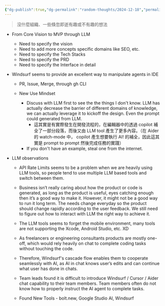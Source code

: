 ```yaml
---
{"dg-publish":true,"dg-permalink":"random-thoughts/2024-12-18","permalink":"/random-thoughts/2024-12-18/","title":"LLM 工具開發流程與新思維模式、觀察","tags":["llm"]}
---
```


> 沒什麼組織、一些倏忽即逝有趣或不有趣的想法

- From Core Vision to MVP through LLM
  - Need to specify the vision
  - Need to add more concepts specific domains like SEO, etc.
  - Need to specify the Tech Stacks
  - Need to specify the PRD
  - Need to specify the Interface in detail
- Windsurf seems to provide an excellent way to manipulate agents in IDE
  - PR, Issue, Merge, through gh CLI

  - New Use Mindset
    - Discuss with LLM first to see the the things I don't know. LLM has actually decrease the barrier of different domains of knowledge, we can actually leverage it to kickoff the design. Even the prompt could generated from LLM.
      - 這其實是有實際發生在開發流程的，在編輯器中的透過 copilot 補全了一部分段落，而後又由 LLM tool 產生了更多內容。（在 Aider 的 watch-mode 中， copilot 產生想要執行 AI! 的補全，因此這其實是 prompt to prompt 然後完成任務的實踐）
    - If you don't have an example, steal one from the internet.

- LLM observations
  - API Rate Limits seems to be a problem when we are heavily using LLM tools, so people tend to use multiple LLM based tools and switch between them. 
  - Business isn’t really caring about how the product or code is generated, as long as the product is useful, eyes catching enough then it’s a good way to make it. However, it might not be a good way to run it long term. The needs change everyday so the product should change rapidly according to the user feedback. We still need to figure out how to interact with LLM the right way to achieve it.
  - The LLM tools seems to forget the mobile environment, many tools are not supporting the Xcode, Android Studio, etc. XD
  - As freelancers or engineering consultants products are mostly one-off, which would rely heavily on chat to complete coding tasks without touching the code.
  - Therefore, Windsurf's cascade flow enables them to cooperate seamlessly with AI, as AI in chat knows user’s edits and can continue what user has done in chats.
  - Team leads found it is difficult to introduce Windsurf / Cursor / Aider chat capability to their team members. Team members often do not know how to properly instruct the AI agent to complete tasks.

  - Found New Tools - bolt.new, Google Studio AI, Windsurf
